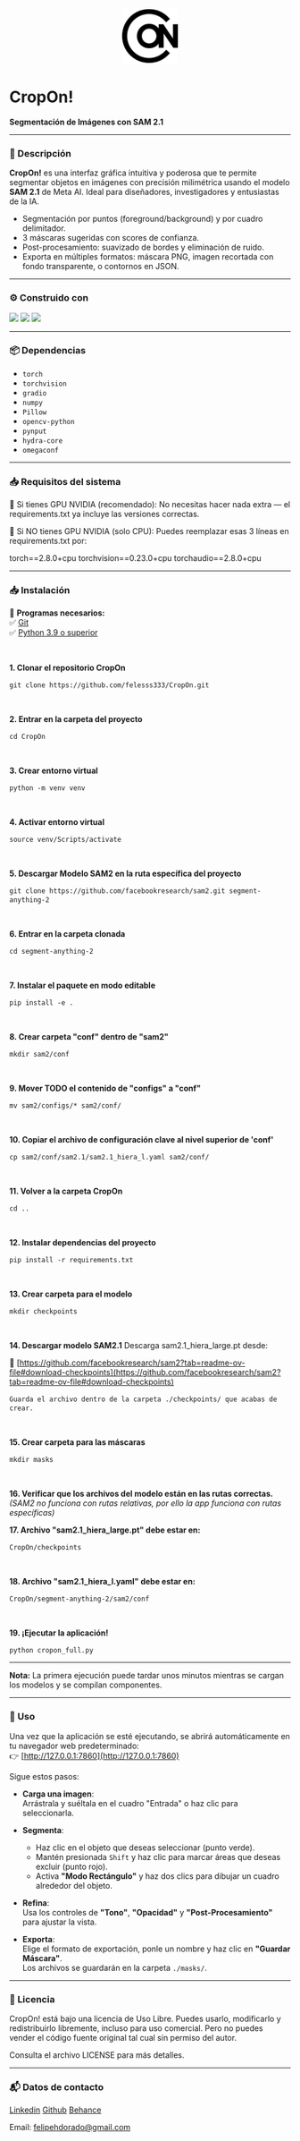 <p align="center">
  <img src="./logo_cropon.svg" alt="CropOn! Logo" width="100" />
</p>

# CropOn! 
**Segmentación de Imágenes con SAM 2.1**

---

### 📖 Descripción

**CropOn!** es una interfaz gráfica intuitiva y poderosa que te permite segmentar objetos en imágenes con precisión milimétrica usando el modelo **SAM 2.1** de Meta AI. Ideal para diseñadores, investigadores y entusiastas de la IA.

- Segmentación por puntos (foreground/background) y por cuadro delimitador.
- 3 máscaras sugeridas con scores de confianza.
- Post-procesamiento: suavizado de bordes y eliminación de ruido.
- Exporta en múltiples formatos: máscara PNG, imagen recortada con fondo transparente, o contornos en JSON.

---

### ⚙️ Construido con

<img src="https://upload.wikimedia.org/wikipedia/commons/thumb/f/f8/Python_logo_and_wordmark.svg/2560px-Python_logo_and_wordmark.svg.png" height="42"> 
<img src="https://raw.githubusercontent.com/gradio-app/gradio/main/readme_files/gradio.svg" height="48">
<img src="https://upload.wikimedia.org/wikipedia/commons/thumb/c/c6/PyTorch_logo_black.svg/488px-PyTorch_logo_black.svg.png?20200318230141" height="30">

---

### 📦 Dependencias

* `torch`
* `torchvision`
* `gradio`
* `numpy`
* `Pillow`
* `opencv-python`
* `pynput`
* `hydra-core`
* `omegaconf`

---

### 📥 Requisitos del sistema 

🔹 Si tienes GPU NVIDIA (recomendado):
No necesitas hacer nada extra — el requirements.txt ya incluye las versiones correctas.

🔹 Si NO tienes GPU NVIDIA (solo CPU):
Puedes reemplazar esas 3 líneas en requirements.txt por:

torch==2.8.0+cpu
torchvision==0.23.0+cpu
torchaudio==2.8.0+cpu

---

### 📥 Instalación

🔹 **Programas necesarios:**  
✅ [Git](https://git-scm.com/)  
✅ [Python 3.9 o superior](https://www.python.org/downloads/)


<br>

**1. Clonar el repositorio CropOn**
```text
git clone https://github.com/felesss333/CropOn.git
```

<br>

**2. Entrar en la carpeta del proyecto**
```text
cd CropOn
```

<br>

**3. Crear entorno virtual**
```text
python -m venv venv
```
<br>

**4. Activar entorno virtual**
```text
source venv/Scripts/activate
```

<br>

**5. Descargar Modelo SAM2 en la ruta específica del proyecto**
```text
git clone https://github.com/facebookresearch/sam2.git segment-anything-2
```

<br>

**6. Entrar en la carpeta clonada**
```text
cd segment-anything-2
```

<br>

**7. Instalar el paquete en modo editable**
```text
pip install -e .
```

<br>

**8. Crear carpeta "conf" dentro de "sam2"**
```text
mkdir sam2/conf
```

<br>

**9. Mover TODO el contenido de "configs" a "conf"**
```text
mv sam2/configs/* sam2/conf/
```

<br>

**10. Copiar el archivo de configuración clave al nivel superior de 'conf'**
```text
cp sam2/conf/sam2.1/sam2.1_hiera_l.yaml sam2/conf/
```

<br>

**11. Volver a la carpeta CropOn**
```text
cd ..
```

<br>

**12. Instalar dependencias del proyecto**
```text
pip install -r requirements.txt
```
<br>

**13. Crear carpeta para el modelo**
```text
mkdir checkpoints
```
<br>

**14. Descargar modelo SAM2.1**
Descarga sam2.1_hiera_large.pt desde:

🔗 [https://github.com/facebookresearch/sam2?tab=readme-ov-file#download-checkpoints](https://github.com/facebookresearch/sam2?tab=readme-ov-file#download-checkpoints)
```text
Guarda el archivo dentro de la carpeta ./checkpoints/ que acabas de crear.
```
<br>

**15. Crear carpeta para las máscaras**
```text
mkdir masks
```
<br>

**16. Verificar que los archivos del modelo están en las rutas correctas.**
*(SAM2 no funciona con rutas relativas, por ello la app funciona con rutas específicas)*

**17. Archivo "sam2.1_hiera_large.pt" debe estar en:**
```text
CropOn/checkpoints
```
<br>

**18. Archivo "sam2.1_hiera_l.yaml" debe estar en:**
```text
CropOn/segment-anything-2/sam2/conf
```
<br>

**19. ¡Ejecutar la aplicación!**
```text
python cropon_full.py
```

---

**Nota:** La primera ejecución puede tardar unos minutos mientras se cargan los modelos y se compilan componentes.

---

### 🧭 Uso
Una vez que la aplicación se esté ejecutando, se abrirá automáticamente en tu navegador web predeterminado:  
👉 [http://127.0.0.1:7860](http://127.0.0.1:7860)

Sigue estos pasos:

- **Carga una imagen**:  
  Arrástrala y suéltala en el cuadro "Entrada" o haz clic para seleccionarla.

- **Segmenta**:  
  - Haz clic en el objeto que deseas seleccionar (punto verde).  
  - Mantén presionada `Shift` y haz clic para marcar áreas que deseas excluir (punto rojo).  
  - Activa **"Modo Rectángulo"** y haz dos clics para dibujar un cuadro alrededor del objeto.

- **Refina**:  
  Usa los controles de **"Tono"**, **"Opacidad"** y **"Post-Procesamiento"** para ajustar la vista.

- **Exporta**:  
  Elige el formato de exportación, ponle un nombre y haz clic en **"Guardar Máscara"**.  
  Los archivos se guardarán en la carpeta `./masks/`.
---

### 📜 Licencia
CropOn! está bajo una licencia de Uso Libre. Puedes usarlo, modificarlo y redistribuirlo libremente, incluso para uso comercial. Pero no puedes vender el código fuente original tal cual sin permiso del autor.

Consulta el archivo LICENSE para más detalles.

---

### 📬 Datos de contacto

[Linkedin](https://www.linkedin.com/in/felipe-dorado-29315232/)
[Github](https://github.com/felesss333/)
[Behance](https://www.behance.net/Felipedorado)

Email: felipehdorado@gmail.com


